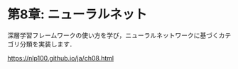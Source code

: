 # 第8章: ニューラルネット
深層学習フレームワークの使い方を学び，ニューラルネットワークに基づくカテゴリ分類を実装します．

https://nlp100.github.io/ja/ch08.html
